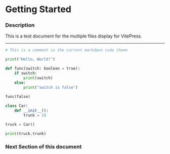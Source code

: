 # Getting Started 

### Description

This is a test document for the multiple files display for VitePress.

---

```python
# This is a comment in the current markdown code theme

print("Hello, World!")

def func(switch: boolean = true):
    if switch:
        print(switch)
    else:
        print("switch is false")
    
func(false)

class Car:
    def __init__():
        trunk = 10

truck = Car()

print(truck.trunk)
```

### Next Section of this document